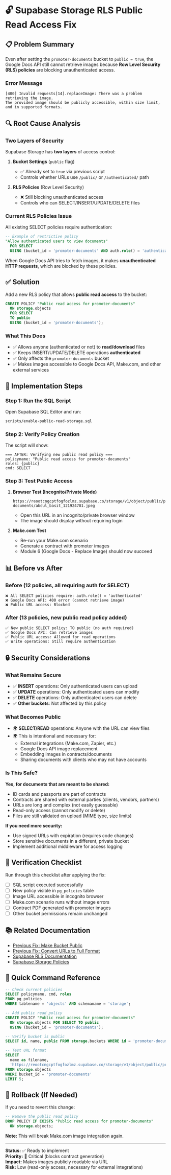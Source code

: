 # 🔓 Supabase Storage RLS Public Read Access Fix

## 📋 Problem Summary

Even after setting the `promoter-documents` bucket to `public = true`, the Google Docs API still cannot retrieve images because **Row Level Security (RLS) policies** are blocking unauthenticated access.

### Error Message
```
[400] Invalid requests[14].replaceImage: There was a problem retrieving the image. 
The provided image should be publicly accessible, within size limit, and in supported formats.
```

## 🔍 Root Cause Analysis

### Two Layers of Security

Supabase Storage has **two layers** of access control:

1. **Bucket Settings** (`public` flag)
   - ✅ Already set to `true` via previous script
   - Controls whether URLs use `/public/` or `/authenticated/` path

2. **RLS Policies** (Row Level Security)
   - ❌ Still blocking unauthenticated access
   - Controls who can SELECT/INSERT/UPDATE/DELETE files

### Current RLS Policies Issue

All existing SELECT policies require authentication:
```sql
-- Example of restrictive policy
"Allow authenticated users to view documents"
  FOR SELECT
  USING (bucket_id = 'promoter-documents' AND auth.role() = 'authenticated')
```

When Google Docs API tries to fetch images, it makes **unauthenticated HTTP requests**, which are blocked by these policies.

## ✅ Solution

Add a new RLS policy that allows **public read access** to the bucket:

```sql
CREATE POLICY "Public read access for promoter-documents"
  ON storage.objects
  FOR SELECT
  TO public
  USING (bucket_id = 'promoter-documents');
```

### What This Does
- ✅ Allows anyone (authenticated or not) to **read/download** files
- ✅ Keeps INSERT/UPDATE/DELETE operations **authenticated**
- ✅ Only affects the `promoter-documents` bucket
- ✅ Makes images accessible to Google Docs API, Make.com, and other external services

## 🚀 Implementation Steps

### Step 1: Run the SQL Script

Open Supabase SQL Editor and run:
```bash
scripts/enable-public-read-storage.sql
```

### Step 2: Verify Policy Creation

The script will show:
```
=== AFTER: Verifying new public read policy ===
policyname: "Public read access for promoter-documents"
roles: {public}
cmd: SELECT
```

### Step 3: Test Public Access

1. **Browser Test (Incognito/Private Mode)**
   ```
   https://reootcngcptfogfozlmz.supabase.co/storage/v1/object/public/promoter-documents/abdul_basit_121924781.jpeg
   ```
   - Open this URL in an incognito/private browser window
   - The image should display without requiring login

2. **Make.com Test**
   - Re-run your Make.com scenario
   - Generate a contract with promoter images
   - Module 6 (Google Docs - Replace Image) should now succeed

## 📊 Before vs After

### Before (12 policies, all requiring auth for SELECT)
```
❌ All SELECT policies require: auth.role() = 'authenticated'
❌ Google Docs API: 400 error (cannot retrieve image)
❌ Public URL access: Blocked
```

### After (13 policies, new public read policy added)
```
✅ New public SELECT policy: TO public (no auth required)
✅ Google Docs API: Can retrieve images
✅ Public URL access: Allowed for read operations
✅ Write operations: Still require authentication
```

## 🔒 Security Considerations

### What Remains Secure
- ✅ **INSERT** operations: Only authenticated users can upload
- ✅ **UPDATE** operations: Only authenticated users can modify
- ✅ **DELETE** operations: Only authenticated users can delete
- ✅ **Other buckets**: Not affected by this policy

### What Becomes Public
- 🌍 **SELECT/READ** operations: Anyone with the URL can view files
- 🌍 This is intentional and necessary for:
  - External integrations (Make.com, Zapier, etc.)
  - Google Docs API image replacement
  - Embedding images in contracts/documents
  - Sharing documents with clients who may not have accounts

### Is This Safe?
**Yes, for documents that are meant to be shared:**
- ID cards and passports are part of contracts
- Contracts are shared with external parties (clients, vendors, partners)
- URLs are long and complex (not easily guessable)
- Read-only access (cannot modify or delete)
- Files are still validated on upload (MIME type, size limits)

**If you need more security:**
- Use signed URLs with expiration (requires code changes)
- Store sensitive documents in a different, private bucket
- Implement additional middleware for access logging

## 🧪 Verification Checklist

Run through this checklist after applying the fix:

- [ ] SQL script executed successfully
- [ ] New policy visible in `pg_policies` table
- [ ] Image URL accessible in incognito browser
- [ ] Make.com scenario runs without image errors
- [ ] Contract PDF generated with promoter images
- [ ] Other bucket permissions remain unchanged

## 📚 Related Documentation

- [Previous Fix: Make Bucket Public](./SUPABASE_STORAGE_PUBLIC_FIX.md)
- [Previous Fix: Convert URLs to Full Format](./MAKECOM_IMAGE_URL_FIX.md)
- [Supabase RLS Documentation](https://supabase.com/docs/guides/auth/row-level-security)
- [Supabase Storage Policies](https://supabase.com/docs/guides/storage/security/access-control)

## 🎯 Quick Command Reference

```sql
-- Check current policies
SELECT policyname, cmd, roles 
FROM pg_policies 
WHERE tablename = 'objects' AND schemaname = 'storage';

-- Add public read policy
CREATE POLICY "Public read access for promoter-documents"
  ON storage.objects FOR SELECT TO public
  USING (bucket_id = 'promoter-documents');

-- Verify bucket is public
SELECT id, name, public FROM storage.buckets WHERE id = 'promoter-documents';

-- Test URL format
SELECT 
  name as filename,
  'https://reootcngcptfogfozlmz.supabase.co/storage/v1/object/public/promoter-documents/' || name as public_url
FROM storage.objects
WHERE bucket_id = 'promoter-documents'
LIMIT 5;
```

## 🔄 Rollback (If Needed)

If you need to revert this change:

```sql
-- Remove the public read policy
DROP POLICY IF EXISTS "Public read access for promoter-documents" 
  ON storage.objects;
```

**Note:** This will break Make.com image integration again.

---

**Status:** ✅ Ready to implement  
**Priority:** 🔴 Critical (blocks contract generation)  
**Impact:** Makes images publicly readable via URL  
**Risk:** Low (read-only access, necessary for external integrations)




